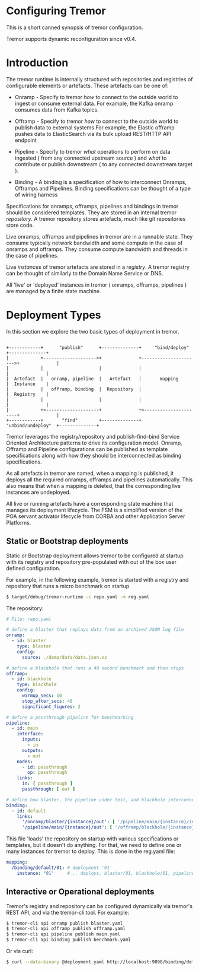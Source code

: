 # Configuring Tremor

This is a short canned synopsis of tremor configuration.

Tremor supports dynamic reconfiguration since v0.4.

# Introduction

The tremor runtime is internally structured with repositories and
registries of configurable elements or artefacts. These artefacts
can be one of:

* Onramp - Specify to tremor *how* to connect to the outside world to ingest or consume
  external data. For example, the Kafka onramp consumes data from Kafka topics.

* Offramp - Specify to tremor *how* to connect to the outside world to publish data to
  external systems For example, the Elastic offramp pushes data to ElasticSearch via
  its bulk upload REST/HTTP API endpoint

* Pipeline - Specify to tremor *what* operations to perform on data ingested ( from any
  connected upstream source ) and *what* to contribute or publish downstream ( to any
  connected downstream target ).

* Binding - A binding is a specification of how to interconnect Onramps, Offramps and
  Pipelines. Binding specifications can be thought of a type of wiring harness

Specifications for onramps, offramps, pipelines and bindings in tremor should be
considered templates. They are stored in an internal tremor *repository*. A tremor
repository stores artefacts, much like git repositories store code.

Live onramps, offramps and pipelines in tremor are in a runnable state. They consume
typically network bandwidth and some compute in the case of onramps and offramps. They
consume compute bandwidth and threads in the case of pipelines.

Live *instances* of tremor artefacts are stored in a *registry*. A tremor registry
can be thought of similarly to the Domain Name Service or DNS.

All 'live' or 'deployed' instances in tremor ( onramps, offramps, pipelines ) are
managed by a finite state machine.

# Deployment Types

In this section we explore the two basic types of deployment in tremor.

```text

+------------+      "publish"      +--------------+     "bind/deploy"     +--------------+
|            +-------------------->+              +---------------------->+              |
|            |                     |              |                       |              |
|  Artefact  |   onramp, pipeline  |   Artefact   |       mapping         |  Instance    |
|            |   offramp, binding  |  Repository  |                       |  Registry    |
|            |                     |              |                       |              |
|            +<--------------------+              +<----------------------+              |
+------------+       "find"        +--------------+    "unbind/undeploy"  +--------------+

```

Tremor leverages the registry/repository and publish-find-bind Service Oriented Architecture
patterns to drive its configuration model. Onramp, Offramp and Pipeline configurations can
be published as template specifications along with how they should be interconnected as
binding specifications.

As all artefacts in tremor are named, when a mapping is published, it deploys all the
required onramps, offramps and pipelines automatically. This also means that when a
mapping is deleted, that the corresponding live instances are undeployed.

All live or running artefacts have a corresponding state machine that manages its deployment
lifecycle. The FSM is a simplified version of the POA servant activator lifecycle from CORBA
and other Application Server Platforms.

## Static or Bootstrap deployments

Static or Bootstrap deployment allows tremor to be configured at startup with its registry and repository pre-populated with out of the box user defined configuration.

For example, in the following example, tremor is started with a
registry and repository that runs a micro benchmark on startup

```bash
$ target/debug/tremor-runtime -c repo.yaml -m reg.yaml
```

The repository:

```yaml
# File: repo.yaml

# define a blaster that replays data from an archived JSON log file
onramp:
  - id: blaster
    type: blaster
    config:
      source: ./demo/data/data.json.xz

# define a blackhole that runs a 40 second benchmark and then stops
offramp:
  - id: blackhole
    type: blackhole
    config:
      warmup_secs: 10
      stop_after_secs: 40
      significant_figures: 2

# define a passthrough pipeline for benchmarking
pipeline:
  - id: main
    interface:
      inputs:
        - in
      outputs:
        - out
    nodes:
      - id: passthrough
        op: passthrough
    links:
      in: [ passthrough ]
      passthrough: [ out ]

# define how blaster, the pipeline under test, and blackhole interconnect
binding: 
  - id: default
    links:
      '/onramp/blaster/{instance}/out': [ '/pipeline/main/{instance}/in' ]
      '/pipeline/main/{instance}/out': [ '/offramp/blackhole/{instance}/in' ]  
```

This file 'loads' the repository on startup with various specifications or templates, but it doesn't do anything. For that, we need to define one or many instances for tremor to deploy. This is done in the reg.yaml file:

```yaml
mapping:
  /binding/default/01: # deployment '01'
    instance: "01"     # .. deploys, blaster/01, blackhole/01, pipeline/main/01
```


## Interactive or Operational deployments

Tremor's registry and repository can be configured dynamically via tremor's REST API, and via the tremor-cli tool. For example:

```bash
$ tremor-cli api onramp publish blaster.yaml
$ tremor-cli api offramp publish offramp.yaml
$ tremor-cli api pipeline publish main.yaml
$ tremor-cli api binding publish benchmark.yaml
```

Or via curl:

```bash
$ curl --data-binary @deployment.yaml http://localhost:9898/binding/default/01
```
